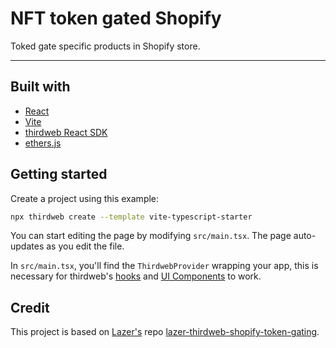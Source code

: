 # NFT token gated Shopify

Toked gate specific products in Shopify store.

---

## Built with

- [React](https://reactjs.org/)
- [Vite](https://vitejs.dev/)
- [thirdweb React SDK](https://portal.thirdweb.com/react)
- [ethers.js](https://docs.ethers.org/v5/)

## Getting started

Create a project using this example:

```bash
npx thirdweb create --template vite-typescript-starter
```

You can start editing the page by modifying `src/main.tsx`. The page auto-updates as you edit the file.

In `src/main.tsx`, you'll find the `ThirdwebProvider` wrapping your app, this is necessary for thirdweb's [hooks](https://portal.thirdweb.com/react) and
[UI Components](https://portal.thirdweb.com/ui-components) to work.

## Credit

This project is based on [Lazer's](https://www.lazertechnologies.com/) repo [lazer-thirdweb-shopify-token-gating](https://github.com/LazerTechnologies/lazer-thirdweb-shopify-token-gating).
